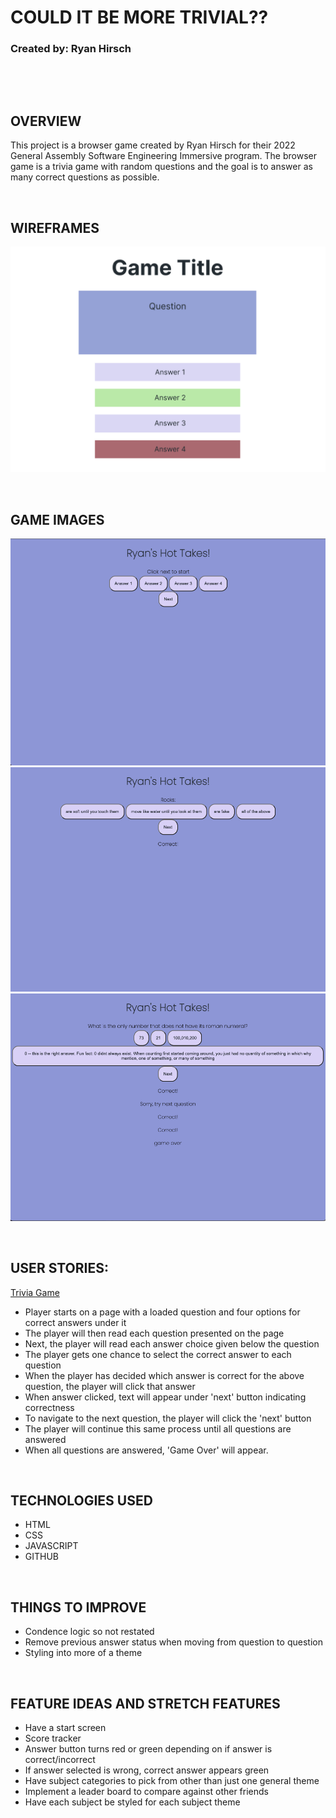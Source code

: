 # COULD IT BE MORE TRIVIAL??

### Created by: Ryan Hirsch  

<p>&nbsp;</p>
<p>&nbsp;</p>

## OVERVIEW
This project is a browser game created by Ryan Hirsch for their 2022 General Assembly Software Engineering Immersive program.
The browser game is a trivia game with random questions and the goal is to answer as many correct questions as possible.  
<p>&nbsp;</p>

## WIREFRAMES
![Wireframe](Images/Wireframe.png)
<p>&nbsp;<p>

## GAME IMAGES
![Start Game](Images/StartGame.png)
![Middle Game](Images/MiddleGame.png)
![End Game](Images/EndGame.png)
<p>&nbsp;</p>

## USER STORIES:
[Trivia Game](https://ryan-hirsch.github.io/Trivia_Game/)
- Player starts on a page with a loaded question and four options for correct answers under it
- The player will then read each question presented on the page
- Next, the player will read each answer choice given below the question
- The player gets one chance to select the correct answer to each question
- When the player has decided which answer is correct for the above question, the player will click that answer
- When answer clicked, text will appear under 'next' button indicating correctness
- To navigate to the next question, the player will click the 'next' button
- The player will continue this same process until all questions are answered
- When all questions are answered, 'Game Over' will appear.
<p>&nbsp;</p>

## TECHNOLOGIES USED
- HTML
- CSS
- JAVASCRIPT
- GITHUB
<p>&nbsp;</p>

## THINGS TO IMPROVE
- Condence logic so not restated
- Remove previous answer status when moving from question to question
- Styling into more of a theme
<p>&nbsp;</p>

## FEATURE IDEAS AND STRETCH FEATURES
- Have a start screen
- Score tracker
- Answer button turns red or green depending on if answer is correct/incorrect
- If answer selected is wrong, correct answer appears green
- Have subject categories to pick from other than just one general theme
- Implement a leader board to compare against other friends
- Have each subject be styled for each subject theme